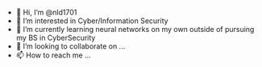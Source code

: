 - 👋 Hi, I’m @nld1701
- 👀 I’m interested in Cyber/Information Security 
- 🌱 I’m currently learning neural networks on my own outside of pursuing my BS in CyberSecurity
- 💞️ I’m looking to collaborate on ...
- 📫 How to reach me ...

<!---
nld1701/nld1701 is a ✨ special ✨ repository because its `README.md` (this file) appears on your GitHub profile.
You can click the Preview link to take a look at your changes.
--->
